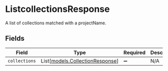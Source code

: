 # ListcollectionsResponse

A list of collections matched with a projectName.


## Fields

| Field                                                              | Type                                                               | Required                                                           | Description                                                        |
| ------------------------------------------------------------------ | ------------------------------------------------------------------ | ------------------------------------------------------------------ | ------------------------------------------------------------------ |
| `collections`                                                      | List[[models.CollectionResponse](../models/collectionresponse.md)] | :heavy_minus_sign:                                                 | N/A                                                                |